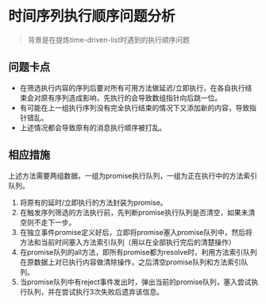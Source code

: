 # 时间序列执行顺序问题分析

> 背景是在提炼time-driven-list时遇到的执行顺序问题

## 问题卡点

* 在筛选执行内容的序列后要对所有可用方法做延迟/立即执行，在各自执行结束会对原有序列造成影响，先执行的会导致数组指针向后跳一位。
* 有可能在上一组执行序列没有完全执行结束的情况下又添加新的内容，导致指针错乱。
* 上述情况都会导致原有的消息执行顺序被打乱。

## 相应措施

上述方法需要两组数据，一组为promise执行队列，一组为正在执行中的方法索引队列。

1. 将原有的延时/立即执行的方法封装为promise。
2. 在触发序列筛选的方法执行前，先判断promise执行队列是否清空，如果未清空则不走下一步。
3. 在独立事件promise定义好后，立即将promise塞入promise队列中，然后将方法和当前时间塞入方法索引队列（用以在全部执行完后的清楚操作）
4. 在promise队列的all方法，即所有promise都为resolve时，利用方法索引队列在原数据上对已执行内容做清除操作，之后清空promise队列和方法索引队列。
5. 当promise队列中有reject事件发出时，弹出当前的promise队列，塞入尝试执行队列，并在尝试执行3次失败后遗弃该信息。
